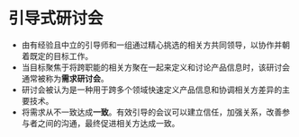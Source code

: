 # 引导式研讨会

* 由有经验且中立的引导师和一组通过精心挑选的相关方共同领导，以协作并朝着既定的目标工作。
* 当目标聚焦于将跨职能的相关方聚在一起来定义和讨论产品信息时，该研讨会通常被称为**需求研讨会**。
* 研讨会被认为是一种用于跨多个领域快速定义产品信息和协调相关方差异的主要技术。
* 将需求从不一致达成**一致**。有效引导的会议可以建立信任，加强关系，改善参与者之间的沟通，最终促进相关方达成一致。